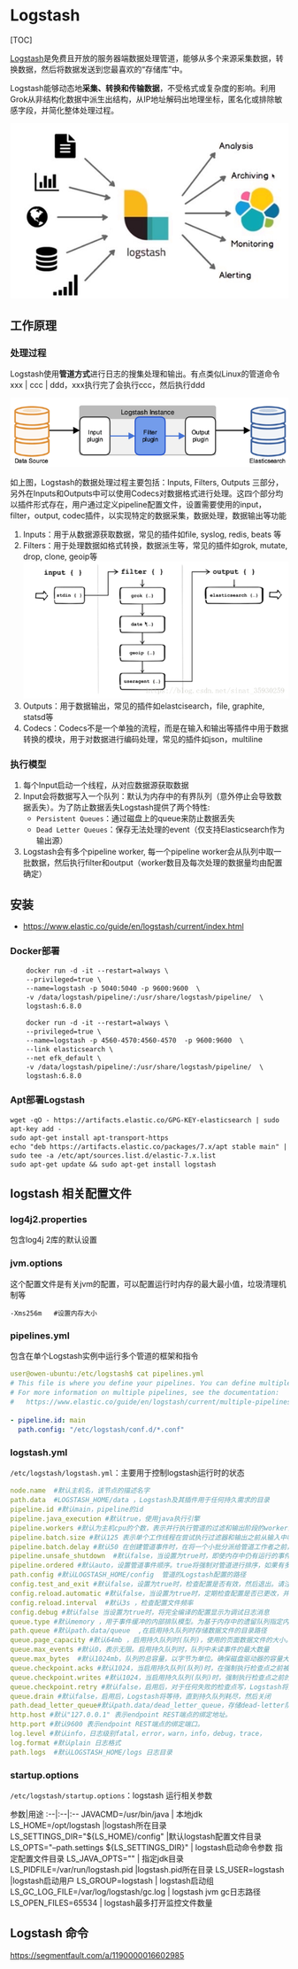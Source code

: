 # Logstash

[TOC]

[Logstash](https://www.elastic.co/cn/logstash)是免费且开放的服务器端数据处理管道，能够从多个来源采集数据，转换数据，然后将数据发送到您最喜欢的“存储库”中。

Logstash能够动态地**采集、转换和传输数据**，不受格式或复杂度的影响。利用Grok从非结构化数据中派生出结构，从IP地址解码出地理坐标，匿名化或排除敏感字段，并简化整体处理过程。

![logstash-2](./_images/logstash-2.png)

## 工作原理

### 处理过程

Logstash使用**管道方式**进行日志的搜集处理和输出。有点类似Linux的管道命令 xxx | ccc | ddd，xxx执行完了会执行ccc，然后执行ddd

![logstash-1](./_images/logstash-1.png)

如上图，Logstash的数据处理过程主要包括：Inputs, Filters, Outputs 三部分， 另外在Inputs和Outputs中可以使用Codecs对数据格式进行处理。这四个部分均以插件形式存在，用户通过定义pipeline配置文件，设置需要使用的input，filter，output, codec插件，以实现特定的数据采集，数据处理，数据输出等功能  

1. Inputs：用于从数据源获取数据，常见的插件如file, syslog, redis, beats 等
2. Filters：用于处理数据如格式转换，数据派生等，常见的插件如grok, mutate, drop,  clone, geoip等  
    ![logstash-pipeline](./_images/logstash-pipeline.png)
3. Outputs：用于数据输出，常见的插件如elastcisearch，file, graphite, statsd等
4. Codecs：Codecs不是一个单独的流程，而是在输入和输出等插件中用于数据转换的模块，用于对数据进行编码处理，常见的插件如json，multiline

### 执行模型

1. 每个Input启动一个线程，从对应数据源获取数据  
2. Input会将数据写入一个队列：默认为内存中的有界队列（意外停止会导致数据丢失）。为了防止数据丢失Logstash提供了两个特性:
    - `Persistent Queues`：通过磁盘上的queue来防止数据丢失
    - `Dead Letter Queues`：保存无法处理的event（仅支持Elasticsearch作为输出源）
3. Logstash会有多个pipeline worker, 每一个pipeline worker会从队列中取一批数据，然后执行filter和output（worker数目及每次处理的数据量均由配置确定）

## 安装

- <https://www.elastic.co/guide/en/logstash/current/index.html>

### Docker部署

```shell
    docker run -d -it --restart=always \
    --privileged=true \
    --name=logstash -p 5040:5040 -p 9600:9600  \
    -v /data/logstash/pipeline/:/usr/share/logstash/pipeline/  \
    logstash:6.8.0
```

```shell
    docker run -d -it --restart=always \
    --privileged=true \
    --name=logstash -p 4560-4570:4560-4570  -p 9600:9600  \
    --link elasticsearch \
    --net efk_default \
    -v /data/logstash/pipeline/:/usr/share/logstash/pipeline/  \
    logstash:6.8.0
```

### Apt部署Logstash

``` shell
wget -qO - https://artifacts.elastic.co/GPG-KEY-elasticsearch | sudo apt-key add -
sudo apt-get install apt-transport-https
echo "deb https://artifacts.elastic.co/packages/7.x/apt stable main" | sudo tee -a /etc/apt/sources.list.d/elastic-7.x.list
sudo apt-get update && sudo apt-get install logstash
```

## logstash 相关配置文件

### log4j2.properties

包含log4j 2库的默认设置

### jvm.options

这个配置文件是有关jvm的配置，可以配置运行时内存的最大最小值，垃圾清理机制等

`-Xms256m   #设置内存大小`

### pipelines.yml

包含在单个Logstash实例中运行多个管道的框架和指令

``` yaml
user@owen-ubuntu:/etc/logstash$ cat pipelines.yml
# This file is where you define your pipelines. You can define multiple.
# For more information on multiple pipelines, see the documentation:
#   https://www.elastic.co/guide/en/logstash/current/multiple-pipelines.html

- pipeline.id: main
  path.config: "/etc/logstash/conf.d/*.conf"

```

### logstash.yml

`/etc/logstash/logstash.yml`：主要用于控制logstash运行时的状态

``` yaml
node.name  #默认主机名，该节点的描述名字
path.data  #LOGSTASH_HOME/data ，Logstash及其插件用于任何持久需求的目录
pipeline.id #默认main，pipeline的id
pipeline.java_execution #默认true，使用java执行引擎
pipeline.workers #默认为主机cpu的个数，表示并行执行管道的过滤和输出阶段的worker的数量
pipeline.batch.size #默认125 表示单个工作线程在尝试执行过滤器和输出之前从输入中收集的最大事件数
pipeline.batch.delay #默认50 在创建管道事件时，在将一个小批分派给管道工作者之前，每个事件需要等待多长时间(毫秒)
pipeline.unsafe_shutdown  #默认false，当设置为true时，即使内存中仍有运行的事件，强制Logstash在关闭期间将会退出。默认情况下，Logstash将拒绝退出，直到所有接收到的事件都被推入输出。启用此选项可能导致关机期间数据丢失
pipeline.ordered #默认auto，设置管道事件顺序。true将强制对管道进行排序，如果有多个worker，则阻止logstash启动。如果为false，将禁用维持秩序所需的处理。订单顺序不会得到保证，但可以节省维护订单的处理成本
path.config #默认LOGSTASH_HOME/config  管道的Logstash配置的路径
config.test_and_exit #默认false，设置为true时，检查配置是否有效，然后退出。请注意，使用此设置不会检查grok模式的正确性
config.reload.automatic #默认false，当设置为true时，定期检查配置是否已更改，并在更改时重新加载配置。这也可以通过SIGHUP信号手动触发
config.reload.interval  #默认3s ，检查配置文件频率
config.debug #默认false 当设置为true时，将完全编译的配置显示为调试日志消息
queue.type #默认memory ，用于事件缓冲的内部排队模型。为基于内存中的遗留队列指定内存，或为基于磁盘的脱机队列(持久队列)指定持久内存
path.queue #默认path.data/queue  ,在启用持久队列时存储数据文件的目录路径
queue.page_capacity #默认64mb ，启用持久队列时(队列)，使用的页面数据文件的大小。队列数据由分隔为页面的仅追加数据文件组成
queue.max_events #默认0，表示无限。启用持久队列时，队列中未读事件的最大数量
queue.max_bytes  #默认1024mb，队列的总容量，以字节为单位。确保磁盘驱动器的容量大于这里指定的值
queue.checkpoint.acks #默认1024，当启用持久队列(队列)时，在强制执行检查点之前被隔离的事件的最大数量
queue.checkpoint.writes #默认1024，当启用持久队列(队列)时，强制执行检查点之前的最大写入事件数
queue.checkpoint.retry #默认false，启用后，对于任何失败的检查点写，Logstash将对每个尝试的检查点写重试一次。任何后续错误都不会重试。并且不推荐使用，除非是在那些特定的环境中
queue.drain #默认false，启用后，Logstash将等待，直到持久队列耗尽，然后关闭
path.dead_letter_queue#默认path.data/dead_letter_queue，存储dead-letter队列的目录
http.host #默认"127.0.0.1" 表示endpoint REST端点的绑定地址。
http.port #默认9600 表示endpoint REST端点的绑定端口。
log.level #默认info，日志级别fatal，error，warn，info，debug，trace，
log.format #默认plain 日志格式
path.logs  #默认LOGSTASH_HOME/logs 日志目录
```

### startup.options

`/etc/logstash/startup.options`：logstash 运行相关参数

参数|用途
:--|:--|:--
JAVACMD=/usr/bin/java | 本地jdk
LS_HOME=/opt/logstash |logstash所在目录
LS_SETTINGS_DIR="${LS_HOME}/config" |默认logstash配置文件目录
LS_OPTS="–path.settings ${LS_SETTINGS_DIR}" | logstash启动命令参数 指定配置文件目录
LS_JAVA_OPTS="" | 指定jdk目录
LS_PIDFILE=/var/run/logstash.pid |logstash.pid所在目录
LS_USER=logstash |logstash启动用户
LS_GROUP=logstash | logstash启动组
LS_GC_LOG_FILE=/var/log/logstash/gc.log | logstash jvm gc日志路径
LS_OPEN_FILES=65534 | logstash最多打开监控文件数量

## Logstash 命令

<https://segmentfault.com/a/1190000016602985>